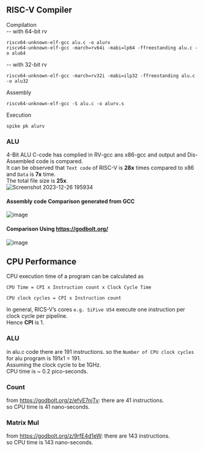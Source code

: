 ## RISC-V Compiler

Compilation\
-- with 64-bit rv
```
riscv64-unknown-elf-gcc alu.c -o alurv
riscv64-unknown-elf-gcc -march=rv64i -mabi=lp64 -ffreestanding alu.c -o alu64 
```
-- with 32-bit rv
```
riscv64-unknown-elf-gcc -march=rv32i -mabi=ilp32 -ffreestanding alu.c -o alu32
```
Assembly
```
riscv64-unknown-elf-gcc -S alu.c -o alurv.s
```
Execution
```
spike pk alurv
```
### ALU
4-Bit ALU C-code has complied in RV-gcc ans x86-gcc and output and Dis-Assembled code is compared.\
It can be observed that ```Text code``` of RISC-V is **28x** times compared to x86 and ```Data``` is **7x** time.\
The total file size is **25x**.\
![Screenshot 2023-12-26 195934](https://github.com/AbrarShaikh/RISC-V-Design/assets/34272376/42f5e4b5-74b0-4b23-b153-0ce70d374788)
#### Assembly code Comparison generated from GCC
![image](https://github.com/AbrarShaikh/RISC-V-Design/assets/34272376/72b9ff70-5795-4b85-8a60-e9c67a24c16c)
#### Comparison Using https://godbolt.org/
![image](https://github.com/AbrarShaikh/RISC-V-Design/assets/34272376/c05ef98f-a4a8-4072-a18f-1ba32760f8c3)

## CPU Performance

CPU execution time of a program can be calculated as
```
CPU Time = CPI x Instruction count x Clock Cycle Time
```
```
CPU clock cycles = CPI x Instruction count
```
In general, RICS-V’s cores ```e.g. SiFive U54``` execute one instruction per clock cycle per pipeline.\
Hence **CPI** is 1.

### ALU
in alu.c code there are 191 instructions.
so the ```Number of CPU clock cycles``` for alu program is 191x1 = 191.\
Assuming the clock cycle to be 1GHz.\
CPU time is ~ 0.2 pico-seconds.

### Count
from https://godbolt.org/z/efvE7njTv: there are 41 instructions.\
so CPU time is 41 nano-seconds.

### Matrix Mul
from https://godbolt.org/z/9rfE4d1eW: there are 143 instructions.\
so CPU time is 143 nano-seconds.



